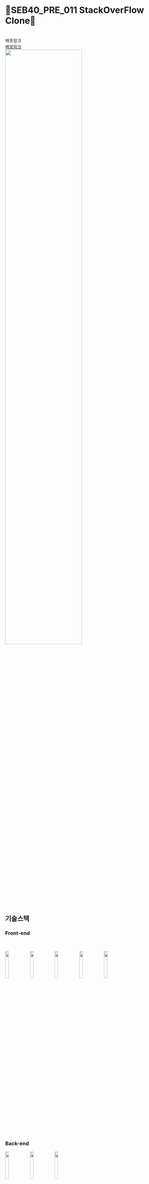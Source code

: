 # 🎃SEB40_PRE_011 StackOverFlow Clone🎃
<br>
배포링크 
<br>
<a href="http://singgle.s3-website.ap-northeast-2.amazonaws.com/">배포링크</a>
<br>
<img src="https://user-images.githubusercontent.com/89185550/200227079-f24f005d-bd88-4c10-8a7a-b92bf2c00920.png" width="70%"/>
<br>
<br>

## 기술스택

### Front-end

<br/>
<p>
<img src="https://user-images.githubusercontent.com/52682603/138834243-fb74d81e-e90d-4c6a-8793-05df588f59ab.png" width="15%"/>
<img src="https://camo.githubusercontent.com/9eb91892d3969439e38151d9985cc1709f2bfd6062c4ff9e3518f355d4457cd6/68747470733a2f2f6e6f7469636f6e2d7374617469632e74616d6d6f6c6f2e636f6d2f6467676763726b78712f696d6167652f75706c6f61642f76313536373734393631342f6e6f7469636f6e2f7a6764617870616966356f6a6564756f6e7967622e706e67" width="15%"/>
<img src="https://camo.githubusercontent.com/ea2326599fe1ad74f07f5c2dd97ccdbd296e825d0ddf3f9fff2c417260a190fe/68747470733a2f2f6e6f7469636f6e2d7374617469632e74616d6d6f6c6f2e636f6d2f6467676763726b78712f696d6167652f75706c6f61642f76313536383835313531382f6e6f7469636f6e2f6c776a336872397631796f6865696d74776331772e706e67" width="15%"/>
<img src="https://user-images.githubusercontent.com/89185550/200225668-42773083-67d7-4098-9024-062e4e54a965.png" width="15%" />
<img src="https://user-images.githubusercontent.com/89185550/200225728-484cc527-63d5-4b55-9abe-a03f53d41132.png" width="15%" />
</ p>

### Back-end

<p>
<img src="https://user-images.githubusercontent.com/89185550/199911643-f4aa19c4-44e7-4b6b-a669-e033173203bd.png" width="15%" />
<img src="https://user-images.githubusercontent.com/89185550/200226696-b0ba98c3-c519-409d-b993-8b5cd4229392.png" width="15%" />
<img src="https://user-images.githubusercontent.com/89185550/200226810-864418e0-ba9e-4c19-820d-37d80dc24f94.png" width="15%" />
</ p>

<br/>

## 팀원소개
팀명 : 🎃싱글톤벙글톤!!!\
팀장 : 한승진 \
팀원 : 고하나, 신경호, 김윤구, 한상현(BE팀장), 조유종
<br>
<br>

### 아이스브레이킹
![피그마친해지기바래](https://user-images.githubusercontent.com/89185550/197691903-3dbcc9cb-2205-4004-8b2a-43eab6af967a.PNG)
<br>
<br>

### Figma
![StackOverFlowFigma](https://user-images.githubusercontent.com/89185550/197939885-d927827e-b320-4fea-a53a-f2a6592a6124.PNG)
<br>
<br>

### 화면구성
|회원가입|로그인|로그아웃|
|------|---|---|
|<img src="https://user-images.githubusercontent.com/89185550/200229274-90259786-f60d-491f-9d71-68051dc8cfcd.png" width="300px" height="300px">|<img src="https://user-images.githubusercontent.com/89185550/200229188-5f5d9310-9b65-425c-ad2d-0bb90703d4bd.png" width="300px" height="300px">|<img src="https://user-images.githubusercontent.com/89185550/200229319-7a1d5679-2489-4781-84d7-fec84fa2ec48.png" width="300px" height="300px">|
|질문페이지|상세페이지|수정페이지|
|<img src="https://user-images.githubusercontent.com/89185550/200229364-912bfbe2-feba-4a36-afd6-b94e6237656f.png" width="300px" height="300px">|<img src="https://user-images.githubusercontent.com/89185550/200229405-ae0055da-351c-40ac-ad33-56e7c8546378.png" width="300px" height="300px">|<img src="https://user-images.githubusercontent.com/89185550/200229523-30e1ff6e-f801-4b36-8cd4-fcc6febb4bee.png" width="300px" height="300px">|
|메인페이지|
|<img src="https://user-images.githubusercontent.com/89185550/200229493-e33f7eae-9173-46c8-9c82-cae270cad04b.png" width="300px" height="300px">|

### DB
![K-054](https://user-images.githubusercontent.com/89185550/197941555-316a2d1b-a6fb-417d-b881-1d22ebba4550.jpg)
<br>
<br>

### 팀원규칙(Git허브 사용시)

|이슈|내용|
|---|---|
|🚀API|API 관련|
|🤬BugFix|버그 발견!|
|🎨CSS|스타일링 관련|
|🖥Deploy|배포 관련|
|📓Docs|문서 작성 관련|
|🌟Feature|가능 개발|
|❗Issue|이슈 관련|
|❓Question|개발 질문|
|🏭Refactor|코드 리팩토링|
|⚙Setting|개발 환경 세팅|
|✅Test|테스트 관련|
<br>
<br>

### 사용자 요구사항 정의서(수정전)

![사용자 요구사항 정의서](https://user-images.githubusercontent.com/89185550/197688362-438101bb-6d79-49cb-b59d-7e9a81a5dd2f.PNG)

<br>
### 사용자 요구사항 정의서(수정후)
<img width="1038" alt="스크린샷 2022-11-07 오후 2 47 41" src="https://user-images.githubusercontent.com/89185550/200235375-ac35715b-d217-40b1-ac04-8f555ed67954.png">

<br>
